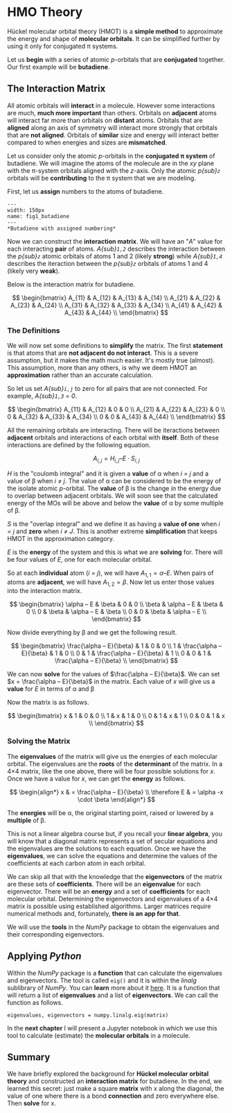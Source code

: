 # HMO Theory

Hückel molecular orbital theory (HMOT) is a **simple method** to approximate the energy and shape of **molecular orbitals**. It can be simplified further by using it only for conjugated &pi; systems.

Let us **begin** with a series of atomic *p*-orbitals that are **conjugated** together. Our first example will be **butadiene**.

## The Interaction Matrix

All atomic orbitals will **interact** in a molecule. However some interactions are much, **much more important** than others. Orbitals on **adjacent** atoms will interact far more than orbitals on **distant** atoms. Orbitals that are **aligned** along an axis of symmetry will interact more strongly that orbitals that are **not aligned**. Orbitals of **similar** size and energy will interact better compared to when energies and sizes are **mismatched**.

Let us consider only the atomic *p*-orbitals in the **conjugated &pi; system** of butadiene. We will imagine the atoms of the molecule are in the *xy* plane with the &pi;-system orbitals aligned with the *z*-axis. Only the atomic *p{sub}`z`* orbitals will be **contributing** to the &pi; system that we are modeling. 

First, let us **assign** numbers to the atoms of butadiene.

```{figure} images/1-butadiene.png
---
width: 150px
name: fig1_butadiene
---
*Butadiene with assigned numbering*
```

Now we can construct the **interaction matrix**. We will have an "*A*" value for each interacting **pair** of atoms. *A{sub}`1,2`* describes the interaction between the *p{sub}`z`* atomic orbitals of atoms 1 and 2 (likely **strong**) while *A{sub}`1,4`* describes the iteraction between the *p{sub}`z`* orbitals of atoms 1 and 4 (likely very **weak**).

Below is the interaction matrix for butadiene.

$$
\begin{bmatrix}
    A_{11}       & A_{12} & A_{13} &  A_{14} \\
    A_{21}       & A_{22} & A_{23} &  A_{24} \\
    A_{31}       & A_{32} & A_{33} &  A_{34} \\
    A_{41}       & A_{42} & A_{43} &  A_{44} \\
\end{bmatrix}
$$

### The Definitions

We will now set some definitions to **simplify** the matrix. The first **statement** is that atoms that are **not adjacent do not interact**.  This is a severe assumption, but it makes the math much easier. It's mostly true (almost). This assumption, more than any others, is why we deem HMOT an **approximation** rather than an accurate calculation. 

So let us set *A{sub}`i,j`* to zero for all pairs that are not connected. For example, *A{sub}`1,3` = 0*. 

$$
\begin{bmatrix}
    A_{11}       & A_{12} & 0      &  0 \\
    A_{21}       & A_{22} & A_{23} &  0 \\
    0            & A_{32} & A_{33} &  A_{34} \\
    0            & 0      & A_{43} &  A_{44} \\
\end{bmatrix}
$$

All the remaining orbitals are interacting. There will be iteractions between **adjacent** orbitals and interactions of each orbital with **itself**. Both of these interactions are defined by the following equation.

$$
A_{i,j} = H_{i,j} – E\cdot S_{i,j}
$$

*H* is the "coulomb integral" and it is given a **value** of &alpha; when *i = j* and a value of &beta; when *i &ne; j*.  The value of &alpha; can be considered to be the energy of the isolate atomic *p*-orbital. The **value** of &beta; is the change in the energy due to overlap between adjacent orbitals. We will soon see that the calculated energy of the MOs will be above and below the **value** of &alpha; by some multiple of &beta;.

*S* is the "overlap integral" and we define it as having a **value of one** when *i = j* and **zero** when *i &ne; J*. This is another extreme **simplification** that keeps HMOT in the approximation category.

*E* is the **energy** of the system and this is what we are **solving** for. There will be four values of *E*, one for each molecular orbital.

So at each **individual** atom (*i = j*), we will have $A_{1,1} = \alpha – E$. When pairs of atoms are **adjacent**, we will have $A_{1,2} = \beta$. Now let us enter those values into the interaction matrix.

$$
\begin{bmatrix}
    \alpha – E       & \beta      & 0          &  0          \\
    \beta            & \alpha – E & \beta      &  0          \\
    0                & \beta      & \alpha – E &  \beta      \\
    0                & 0          & \beta      &  \alpha – E \\
\end{bmatrix}
$$

Now divide everything by &beta; and we get the following result.

$$
\begin{bmatrix}
   \frac{\alpha – E}{\beta} & 1          & 0          &  0 \\
    1                       & \frac{\alpha – E}{\beta}  & 1      &  0 \\
    0                       & 1          & \frac{\alpha – E}{\beta}  &  1 \\
    0                       & 0          & 1      &  \frac{\alpha – E}{\beta}  \\
\end{bmatrix}
$$

We can now **solve** for the values of $\frac{\alpha – E}{\beta}$. We can set $x = \frac{\alpha – E}{\beta}$ in the matrix. Each value of *x* will give us a **value** for *E* in terms of &alpha; and &beta;

Now the matrix is as follows.

$$
\begin{bmatrix}
    x        & 1      & 0      &  0 \\
    1        & x      & 1      &  0 \\
    0        & 1      & x      &  1 \\
    0        & 0      & 1      &  x \\
\end{bmatrix}
$$

### Solving the Matrix

The **eigenvalues** of the matrix will give us the energies of each molecular orbital. The eigenvalues are the **roots** of the **determinant** of the matrix. In a 4&times;4 matrix, like the one above, there will be four possible solutions for *x*. Once we have a value for *x*, we can get the **energy** as follows.

$$
\begin{align*}
x & = \frac{\alpha – E}{\beta} \\
\therefore E & = \alpha -x \cdot \beta
\end{align*}
$$

The **energies** will be &alpha;, the original starting point, raised or lowered by a **multiple** of &beta;.

This is not a linear algebra course but, if you recall your **linear algebra**, you will know that a diagonal matrix represents a set of secular equations and the eigenvalues are the solutions to each equation. Once we have the **eigenvalues**, we can solve the equations and determine the values of the coefficients at each carbon atom in each orbital. 

We can skip all that with the knowledge that the **eigenvectors** of the matrix are these sets of **coefficients**. There will be an **eigenvalue** for each eigenvector. There will be an **energy** and a set of **coefficients** for each molecular orbital. Determining the eigenvectors and eigenvalues of a 4&times;4 matrix is possible using established algorithms. Larger matrices require numerical methods and, fortunately, **there is an app for that**.

We will use the **tools** in the *NumPy* package to obtain the eigenvalues and their corresponding eigenvectors.

## Applying *Python*

Within the *NumPy* package is a **function** that can calculate the eigenvalues and eigenvectors. The tool is called `eig()` and it is within the *linalg* sublibrary of *NumPy*. You can **learn** more about it [here](https://numpy.org/doc/stable/reference/generated/numpy.linalg.eig.html). It is a function that will return a list of **eigenvalues** and a list of **eigenvectors**. We can call the function as follows.

```
eigenvalues, eigenvectors = numpy.linalg.eig(matrix)
```

In the **next chapter** I will present a Jupyter notebook in which we use this tool to calculate (estimate) the **molecular orbitals** in a molecule.

## Summary

We have briefly explored the background for **Hückel molecular orbital theory** and constructed an **interaction matrix** for butadiene. In the end, we learned this secret: just make a square **matrix** with x along the diagonal, the value of one where there is a bond **connection** and zero everywhere else. Then **solve** for x. 